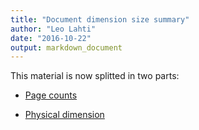 ```yaml
---
title: "Document dimension size summary"
author: "Leo Lahti"
date: "2016-10-22"
output: markdown_document
---
```


This material is now splitted in two parts:

  * [Page counts](pagecount.md)

  * [Physical dimension](dimension.md)


